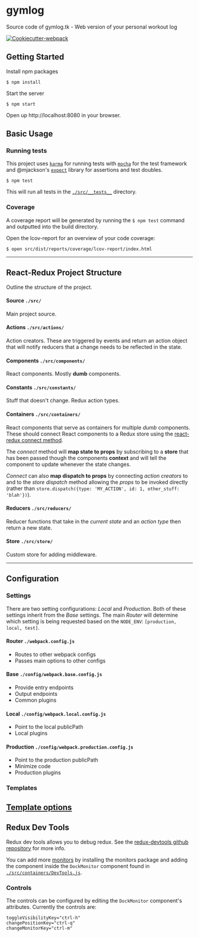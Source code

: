 gymlog
===============================
Source code of gymlog.tk - Web version of your personal workout log

[![Cookiecutter-webpack](https://img.shields.io/badge/built%20with-Cookiecutter%20Webpack-f38230.svg)][cookiecutter-webpack]


Getting Started
---------------

Install npm packages

    $ npm install

Start the server

    $ npm start


Open up http://localhost:8080 in your browser.


Basic Usage
-----------

### Running tests
This project uses [`karma`][karma] for running tests with [`mocha`][mocha] for the test framework and @mjackson's [`expect`][expect] library for assertions and test doubles.

    $ npm test

This will run all tests in the [`./src/__tests__`][test-dir] directory.

### Coverage

A coverage report will be generated by running the `$ npm test` command and outputted into the build directory.

Open the lcov-report for an overview of your code coverage:

    $ open src/dist/reports/coverage/lcov-report/index.html


---------------------------------


React-Redux Project Structure
-----------------------------
Outline the structure of the project.

#### Source `./src/`
Main project source.

#### Actions `./src/actions/`
Action creators. These are triggered by events and return an action object that will notify reducers that a change needs to be reflected in the state.

#### Components `./src/components/`
React components. Mostly __dumb__ components.

#### Constants `./src/constants/`
Stuff that doesn't change. Redux action types.

#### Containers `./src/containers/`
React components that serve as containers for multiple _dumb_ components. These should connect React components to a Redux store using the [react-redux connect method](https://github.com/reactjs/react-redux/blob/253ce8b3068d9d9bfe55f70a6f18a5fde313b326/docs/api.md#connectmapstatetoprops-mapdispatchtoprops-mergeprops-options).

The _connect_ method will __map state to props__ by subscribing to a __store__ that has been passed though the components __context__ and will tell the component to update whenever the state changes.

_Connect_ can also __map dispatch to props__ by connecting _action creators_ to and to the _store dispatch_ method allowing the _props_ to be invoked directly (rather than `store.dispatch({type: 'MY_ACTION', id: 1, other_stuff: 'blah'})`).

#### Reducers `./src/reducers/`
Reducer functions that take in the _current state_ and an _action type_ then return a new state.

#### Store `./src/store/`
Custom store for adding middleware.


---------------------------------


Configuration
-------------

### Settings
There are two setting configurations: _Local_ and _Production_. Both of these settings inherit from the _Base_ settings. The main _Router_ will determine which setting is being requested based on the `NODE_ENV`: `[production, local, test]`.

#### Router `./webpack.config.js`
* Routes to other webpack configs
* Passes main options to other configs

#### Base `./config/webpack.base.config.js`
* Provide entry endpoints
* Output endpoints
* Common plugins

#### Local `./config/webpack.local.config.js`
* Point to the local publicPath
* Local plugins

#### Production `./config/webpack.production.config.js`
* Point to the production publicPath
* Minimize code
* Production plugins

### Templates
[Template options](https://github.com/jaketrent/html-webpack-template/blob/faac42d0720d52b444e65aa9a151e0ad8504effc/README.md#basic-usage)
-----------------------------------

Redux Dev Tools
---------------
Redux dev tools allows you to debug redux. See the [redux-devtools github repository](https://github.com/gaearon/redux-devtools) for more info.

You can add more [monitors](https://github.com/gaearon/redux-devtools/blob/a21905cbdeb22fc67c3f16caa8752cb5b4133b32/README.md#custom-monitors) by installing the monitors package and adding the component inside the `DockMonitor` component found in [`./src/containers/DevTools.js`](src/containers/DevTools.js).

### Controls
The controls can be configured by editing the `DockMonitor` component's attributes. Currently the controls are:

    toggleVisibilityKey="ctrl-h"
    changePositionKey="ctrl-q"
    changeMonitorKey="ctrl-m"


<!-- references -->
[karma]: https://github.com/karma-runner/karma
[mocha]: https://github.com/mochajs/mocha
[expect]: https://github.com/mjackson/expect
[cookiecutter-webpack]: https://github.com/goldhand/cookiecutter-webpack

[test-dir]: /src/__tests__
